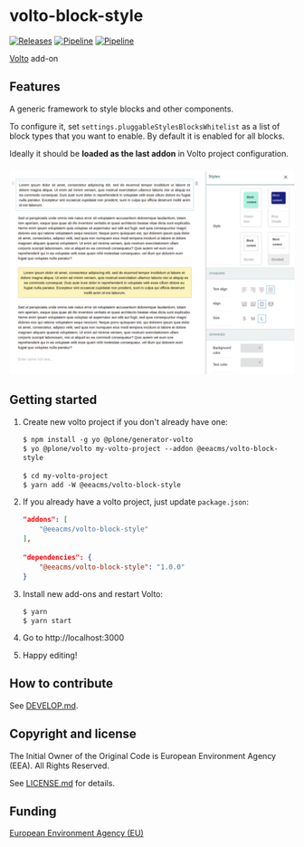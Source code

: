 # volto-block-style
[![Releases](https://img.shields.io/github/v/release/eea/volto-block-style)](https://github.com/eea/volto-block-style/releases)
[![Pipeline](https://ci.eionet.europa.eu/buildStatus/icon?job=volto-addons%2Fvolto-block-style%2Fmaster&subject=master)](https://ci.eionet.europa.eu/view/Github/job/volto-addons/job/volto-block-style/job/master/display/redirect)
[![Pipeline](https://ci.eionet.europa.eu/buildStatus/icon?job=volto-addons%2Fvolto-block-style%2Fdevelop&subject=develop)](https://ci.eionet.europa.eu/view/Github/job/volto-addons/job/volto-block-style/job/develop/display/redirect)

[Volto](https://github.com/plone/volto) add-on

## Features

A generic framework to style blocks and other components.

To configure it, set `settings.pluggableStylesBlocksWhitelist` as a list of
block types that you want to enable. By default it is enabled for all blocks.

Ideally it should be **loaded as the last addon** in Volto project configuration.

###

![Screenshot](https://github.com/eea/volto-block-style/raw/docs/docs/screenshot.png)

## Getting started

1. Create new volto project if you don't already have one:

   ```
   $ npm install -g yo @plone/generator-volto
   $ yo @plone/volto my-volto-project --addon @eeacms/volto-block-style

   $ cd my-volto-project
   $ yarn add -W @eeacms/volto-block-style
   ```

1. If you already have a volto project, just update `package.json`:

   ```JSON
   "addons": [
       "@eeacms/volto-block-style"
   ],

   "dependencies": {
       "@eeacms/volto-block-style": "1.0.0"
   }
   ```

1. Install new add-ons and restart Volto:

   ```
   $ yarn
   $ yarn start
   ```

1. Go to http://localhost:3000

1. Happy editing!

## How to contribute

See [DEVELOP.md](https://github.com/eea/volto-block-style/blob/master/DEVELOP.md2).

## Copyright and license

The Initial Owner of the Original Code is European Environment Agency (EEA).
All Rights Reserved.

See [LICENSE.md](https://github.com/eea/volto-block-style/blob/master/LICENSE.md) for details.

## Funding

[European Environment Agency (EU)](http://eea.europa.eu)
